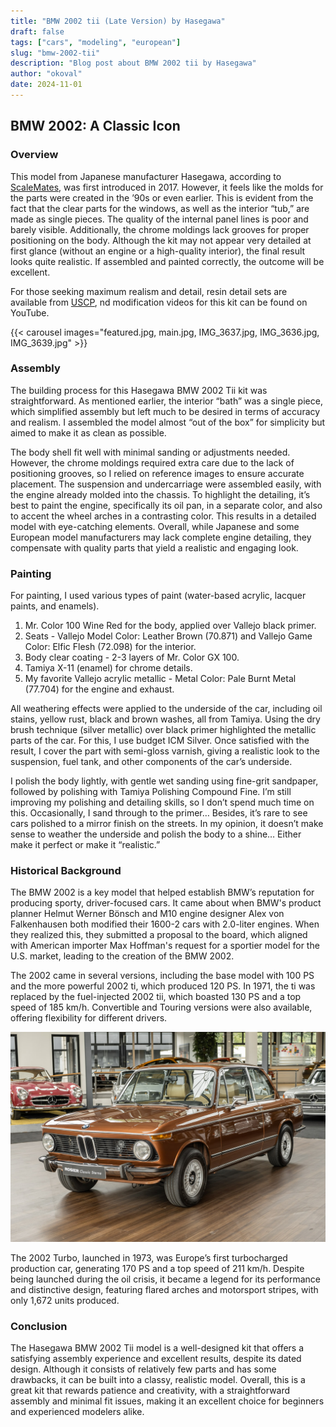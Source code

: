 ```yaml
---
title: "BMW 2002 tii (Late Version) by Hasegawa"
draft: false
tags: ["cars", "modeling", "european"]
slug: "bmw-2002-tii"
description: "Blog post about BMW 2002 tii by Hasegawa"
author: "okoval"
date: 2024-11-01
---
```

## BMW 2002: A Classic Icon

### Overview

This model from Japanese manufacturer Hasegawa, according to [ScaleMates](https://www.scalemates.com/kits/hasegawa-21123-bmw-2002-tii--1076548), was first introduced in 2017. However, it feels like the molds for the parts were created in the ’90s or even earlier. This is evident from the fact that the clear parts for the windows, as well as the interior “tub,” are made as single pieces. The quality of the internal panel lines is poor and barely visible. Additionally, the chrome moldings lack grooves for proper positioning on the body. Although the kit may not appear very detailed at first glance (without an engine or a high-quality interior), the final result looks quite realistic. If assembled and painted correctly, the outcome will be excellent.

For those seeking maximum realism and detail, resin detail sets are available from [USCP](https://uscp-ua.com/index.php?route=product/search&search=bmw%202002), nd modification videos for this kit can be found on YouTube.

{{< carousel images="featured.jpg, main.jpg, IMG_3637.jpg, IMG_3636.jpg, IMG_3639.jpg" >}}

### Assembly

The building process for this Hasegawa BMW 2002 Tii kit was straightforward. As mentioned earlier, the interior “bath” was a single piece, which simplified assembly but left much to be desired in terms of accuracy and realism. I assembled the model almost “out of the box” for simplicity but aimed to make it as clean as possible.

The body shell fit well with minimal sanding or adjustments needed. However, the chrome moldings required extra care due to the lack of positioning grooves, so I relied on reference images to ensure accurate placement. The suspension and undercarriage were assembled easily, with the engine already molded into the chassis. To highlight the detailing, it’s best to paint the engine, specifically its oil pan, in a separate color, and also to accent the wheel arches in a contrasting color. This results in a detailed model with eye-catching elements. Overall, while Japanese and some European model manufacturers may lack complete engine detailing, they compensate with quality parts that yield a realistic and engaging look.

### Painting

For painting, I used various types of paint (water-based acrylic, lacquer paints, and enamels).

1.	Mr. Color 100 Wine Red for the body, applied over Vallejo black primer.
2.	Seats - Vallejo Model Color: Leather Brown (70.871) and Vallejo Game Color: Elfic Flesh (72.098) for the interior.
3.	Body clear coating - 2-3 layers of Mr. Color GX 100.
4.	Tamiya X-11 (enamel) for chrome details.
5.	My favorite Vallejo acrylic metallic - Metal Color: Pale Burnt Metal (77.704) for the engine and exhaust.

All weathering effects were applied to the underside of the car, including oil stains, yellow rust, black and brown washes, all from Tamiya. Using the dry brush technique (silver metallic) over black primer highlighted the metallic parts of the car. For this, I use budget ICM Silver. Once satisfied with the result, I cover the part with semi-gloss varnish, giving a realistic look to the suspension, fuel tank, and other components of the car’s underside.

I polish the body lightly, with gentle wet sanding using fine-grit sandpaper, followed by polishing with Tamiya Polishing Compound Fine. I’m still improving my polishing and detailing skills, so I don’t spend much time on this. Occasionally, I sand through to the primer… Besides, it’s rare to see cars polished to a mirror finish on the streets. In my opinion, it doesn’t make sense to weather the underside and polish the body to a shine… Either make it perfect or make it “realistic.”

### Historical Background

The BMW 2002 is a key model that helped establish BMW’s reputation for producing sporty, driver-focused cars. It came about when BMW's product planner Helmut Werner Bönsch and M10 engine designer Alex von Falkenhausen both modified their 1600-2 cars with 2.0-liter engines. When they realized this, they submitted a proposal to the board, which aligned with American importer Max Hoffman's request for a sportier model for the U.S. market, leading to the creation of the BMW 2002.

The 2002 came in several versions, including the base model with 100 PS and the more powerful 2002 ti, which produced 120 PS. In 1971, the ti was replaced by the fuel-injected 2002 tii, which boasted 130 PS and a top speed of 185 km/h. Convertible and Touring versions were also available, offering flexibility for different drivers.

![BMW 2002 ROSIER Classic](BMW-2002tii-real.jpg)

The 2002 Turbo, launched in 1973, was Europe’s first turbocharged production car, generating 170 PS and a top speed of 211 km/h. Despite being launched during the oil crisis, it became a legend for its performance and distinctive design, featuring flared arches and motorsport stripes, with only 1,672 units produced.

### Conclusion

The Hasegawa BMW 2002 Tii model is a well-designed kit that offers a satisfying assembly experience and excellent results, despite its dated design. Although it consists of relatively few parts and has some drawbacks, it can be built into a classy, realistic model. Overall, this is a great kit that rewards patience and creativity, with a straightforward assembly and minimal fit issues, making it an excellent choice for beginners and experienced modelers alike.